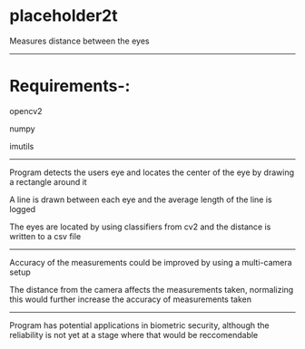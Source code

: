 # placeholder2t
 Measures distance between the eyes
___
# Requirements-:

opencv2

numpy

imutils
___
Program detects the users eye and locates the center of the eye by drawing a rectangle around it

A line is drawn between each eye and the average length of the line is logged

The eyes are located by using classifiers from cv2 and the distance is written to a csv file
___
Accuracy of the measurements could be improved by using a multi-camera setup

The distance from the camera affects the measurements taken, normalizing this would further increase the accuracy of measurements taken
___
Program has potential applications in biometric security, although the reliability is not yet at a stage where that would be reccomendable
